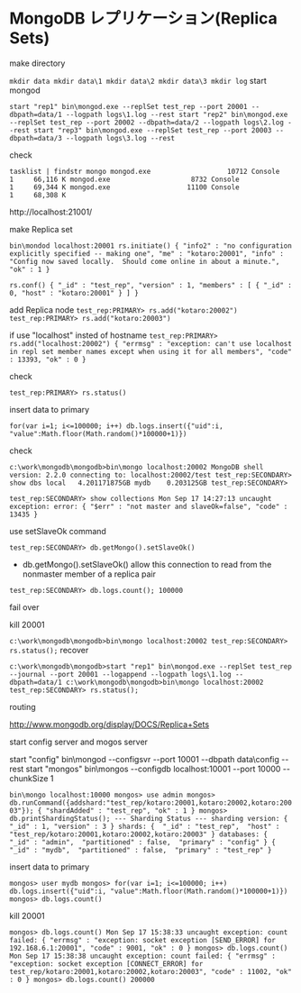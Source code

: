 MongoDB レプリケーション(Replica Sets)
=================

make directory

`
mkdir data
mkdir data\1
mkdir data\2
mkdir data\3
mkdir log
`
start mongod

`
start "rep1" bin\mongod.exe --replSet test_rep --port 20001 --dbpath=data/1 --logpath logs\1.log --rest
start "rep2" bin\mongod.exe --replSet test_rep --port 20002 --dbpath=data/2 --logpath logs\2.log --rest
start "rep3" bin\mongod.exe --replSet test_rep --port 20003 --dbpath=data/3 --logpath logs\3.log --rest
`

check

`
tasklist | findstr mongo
mongod.exe                   10712 Console                    1     66,116 K
mongod.exe                    8732 Console                    1     69,344 K
mongod.exe                   11100 Console                    1     68,308 K
`

http://localhost:21001/

make Replica set

`
bin\mondod localhost:20001
rs.initiate()
{
        "info2" : "no configuration explicitly specified -- making one",
        "me" : "kotaro:20001",
        "info" : "Config now saved locally.  Should come online in about a minute.",
        "ok" : 1
}
`

`
rs.conf()
{
        "_id" : "test_rep",
        "version" : 1,
        "members" : [
                {
                        "_id" : 0,
                        "host" : "kotaro:20001"
                }
        ]
}
`

add Replica node
`
test_rep:PRIMARY> rs.add("kotaro:20002")
test_rep:PRIMARY> rs.add("kotaro:20003")
`

if use "localhost" insted of hostname
`
test_rep:PRIMARY> rs.add("localhost:20002")
{
        "errmsg" : "exception: can't use localhost in repl set member names except when using it for all members",
        "code" : 13393,
        "ok" : 0
}
`

check

`
test_rep:PRIMARY> rs.status()
`

insert data to primary

`
for(var i=1; i<=100000; i++) db.logs.insert({"uid":i, "value":Math.floor(Math.random()*100000+1)})
`

check

`
c:\work\mongodb\mongodb>bin\mongo localhost:20002
MongoDB shell version: 2.2.0
connecting to: localhost:20002/test
test_rep:SECONDARY> show dbs
local   4.201171875GB
mydb    0.203125GB
test_rep:SECONDARY>
`

`
test_rep:SECONDARY> show collections
Mon Sep 17 14:27:13 uncaught exception: error: { "$err" : "not master and slaveOk=false", "code" : 13435 }
`

use setSlaveOk command

`
test_rep:SECONDARY> db.getMongo().setSlaveOk()
`

* db.getMongo().setSlaveOk() allow this connection to read from the nonmaster member of a replica pair

`
test_rep:SECONDARY> db.logs.count();
100000
`

fail over

kill 20001

`
c:\work\mongodb\mongodb>bin\mongo localhost:20002
test_rep:SECONDARY> rs.status();
`
recover

`
c:\work\mongodb\mongodb>start "rep1" bin\mongod.exe --replSet test_rep --journal --port 20001 --logappend --logpath logs\1.log --dbpath=data/1
c:\work\mongodb\mongodb>bin\mongo localhost:20002
test_rep:SECONDARY> rs.status();
`


routing

http://www.mongodb.org/display/DOCS/Replica+Sets


start config server and mogos server

start "config" bin\mongod --configsvr --port 10001 --dbpath data\config --rest
start "mongos" bin\mongos --configdb localhost:10001 --port 10000 --chunkSize 1

`
bin\mongo localhost:10000
mongos> use admin
mongos> db.runCommand({addshard:"test_rep/kotaro:20001,kotaro:20002,kotaro:20003"});
{ "shardAdded" : "test_rep", "ok" : 1 }
mongos> db.printShardingStatus();
--- Sharding Status ---
  sharding version: { "_id" : 1, "version" : 3 }
  shards:
        {  "_id" : "test_rep",  "host" : "test_rep/kotaro:20001,kotaro:20002,kotaro:20003" }
  databases:
        {  "_id" : "admin",  "partitioned" : false,  "primary" : "config" }
        {  "_id" : "mydb",  "partitioned" : false,  "primary" : "test_rep" }
`


insert data to primary

`
mongos> user mydb
mongos> for(var i=1; i<=100000; i++) db.logs.insert({"uid":i, "value":Math.floor(Math.random()*100000+1)})
mongos> db.logs.count()
`

kill 20001

`
mongos> db.logs.count()
Mon Sep 17 15:38:33 uncaught exception: count failed: {
        "errmsg" : "exception: socket exception [SEND_ERROR] for 192.168.6.1:20001",
        "code" : 9001,
        "ok" : 0
}
mongos> db.logs.count()
Mon Sep 17 15:38:38 uncaught exception: count failed: {
        "errmsg" : "exception: socket exception [CONNECT_ERROR] for test_rep/kotaro:20001,kotaro:20002,kotaro:20003",
        "code" : 11002,
        "ok" : 0
}
mongos> db.logs.count()
200000
`
